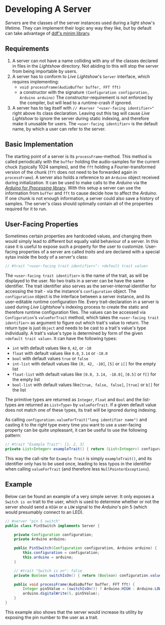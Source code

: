 
# Developing A Server

*Server*s are the classes of the server instances used during a light show's lifetime. They can implement their logic any way they like, but by default can take advantage of [ddf's minim library](https://github.com/ddf/Minim).

## Requirements

1. A server can not have a name colliding with any of the classes declared in files in the _Lightshow_ directory. Not abiding to this will stop the server from being importable by users.
2. A server has to conform to _Live Lightshow_'s `Server` interface, which requires implementing:
	* `void processFrame(AudioBuffer buffer, FFT fft)`
	* a constructor with the signature `(Configuration configuration, Arduino arduino)`
The constructor-requirement is not enforced by the compiler, but will lead to a runtime-crash if ignored.
3. A server has to tag itself with `// #server "<user-facing identifier>"` right above its class declaration. Leaving out this tag will cause _Live Lightshow_ to ignore the server during static indexing, and therefore make it unusable for users. The `<user-facing identifier>` is the default name, by which a user can refer to the server.

## Basic Implementation

The starting point of a server is its `processFrame`-method. This method is called periodically with the `buffer` holding the audio-samples for the current chuck (typically 1024 samples), and the `fft` holding a Fourier-transformed version of the chunk (`fft` does not need to be forwarded again in `processFrame`). A server also holds a reference to an `Arduino` object received during initialization. It can be used to make calls to the _Arduino_ via the [_Arduino_ for _Processing_ library](https://playground.arduino.cc/Interfacing/Processing/).
With this setup a server can use the information from `buffer` and `fft` to cause decide how to affect the _Arduino_. If one chunk is not enough information, a server could also save a history of samples. The server's class should optimally contain all of the properties required for it to run.

## User-Facing Properties

Sometimes certain properties are hardcoded values, and changing them would simply lead to different but equally valid behaviour of a server. In this case it is useful to expose such a property for the user to customize. User-facing properties of a server are called _traits_ and are declared with a special sytax inside the body of a server's class:

```java
// #trait "<user-facing trait identifier>": <default trait value>
```

The `<user-facing trait identifier>` is the name of the trait, as will be displayed to the user. No two traits in a server can be have the same identifier. The trait identifier also serves as the server-internal identifier for accessing the trait - via the instance's `configuration` object. The `configuration` object is the interface between a server instance, and its user-editable runtime configuration file. Every trait-declaration in a server is used during _Live Lightshow_'s indexing process to create the static and therefore runtime configuration files. The values can be accessed via `Configuration`'s `valueForTrait` method, which takes the `<user-facing trait identifier>` as argument to figure out which trait's value to return. The return type is just `Object` and needs to be cast to a trait's value's type individually. A trait's value's type is determined by form of the given `<default trait value>`. It can have the following types:
* `int` with default values like `0`, `42`, or `-10`
* `float` with default values like `0.0`, `3.14` or `-10.0`
* `bool`	with default values `true` or `false`
* `int-list` with default values like `[0, 42, -10]`, `[5]` or `i[]` for the empty list
*  `float-list` with default values like `[0.0, 3.14, -10.0]`, `[0.5]` or `f[]` for the empty list
* `bool-list` with default values like`[true, false, false]`, `[true]` or `b[]` for the list

The primitive types are returned as `Integer`, `Float` and `Bool` and the list-types are returned as `List<Type>` by `valueForTrait`.
If a given default value does not match one of these types, its trait will be ignored during indexing.

As calling `configuration.valueForTrait("long identifier name")` and casting it to the right type every time you want to use a user-facing property can be quite unpleasant, it can be useful to use the following pattern:

```java
// #trait "Example Trait": [1, 2, 3]
private List<Integer> exampleTrait() { return (List<Integer>) configuration.valueForTrait("Example Trait"); }
```

This way the call-site for `Example Trait` is simply `exampleTrait()`, and its identifier only has to be used once, leading to less typos in the identifier when calling `valueForTrait` (and therefore less `NullPointerExceptions`).

## Example

Below can be found an example of a very simple server. It only exposes a `Switch is on` trait to the user, which is used to determine whether or not the server should send a `HIGH` or a `LOW` signal to the _Arduino_'s pin 5 (which would presumably connect to an LED).

```java
// #server "pin 5 switch"
public class Pin5Switch implements Server {

	private Configuration configuration;
	private Arduino arduino;

	public Pin5Switch(Configuration configuration, Arduino arduino) {
		this.configuration = configuration;
		this.arduino = arduino;
	}

	// #trait "Switch is on": false
	private Boolean switchIsOn() { return (Boolean) configuration.valueForTrait("Switch is on"); }

	public void processFrame(AudioBuffer buffer, FFT fft) {
		Integer pin5Value = (switchIsOn()) ? Arduino.HIGH : Arduino.LOW;
		arduino.digitalWrite(5, pin5Value);
	}
}
```

This example also shows that the server would increase its utility by exposing the pin number to the user as a trait.

